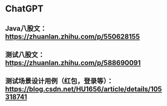 # ChatGPT

## Java八股文：https://zhuanlan.zhihu.com/p/550628155

## 测试八股文：https://zhuanlan.zhihu.com/p/588690091

## 测试场景设计用例（红包，登录等）：https://blog.csdn.net/HU1656/article/details/105318741
